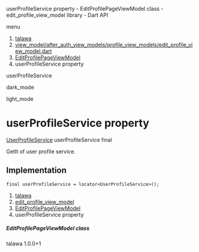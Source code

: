 




userProfileService property - EditProfilePageViewModel class - edit\_profile\_view\_model library - Dart API







menu

1. [talawa](../../index.html)
2. [view\_model/after\_auth\_view\_models/profile\_view\_models/edit\_profile\_view\_model.dart](../../view_model_after_auth_view_models_profile_view_models_edit_profile_view_model/view_model_after_auth_view_models_profile_view_models_edit_profile_view_model-library.html)
3. [EditProfilePageViewModel](../../view_model_after_auth_view_models_profile_view_models_edit_profile_view_model/EditProfilePageViewModel-class.html)
4. userProfileService property

userProfileService


dark\_mode

light\_mode




# userProfileService property


[UserProfileService](../../services_user_profile_service/UserProfileService-class.html)
userProfileService
final

GetIt of user profile service.


## Implementation

```
final userProfileService = locator<UserProfileService>();
```

 


1. [talawa](../../index.html)
2. [edit\_profile\_view\_model](../../view_model_after_auth_view_models_profile_view_models_edit_profile_view_model/view_model_after_auth_view_models_profile_view_models_edit_profile_view_model-library.html)
3. [EditProfilePageViewModel](../../view_model_after_auth_view_models_profile_view_models_edit_profile_view_model/EditProfilePageViewModel-class.html)
4. userProfileService property

##### EditProfilePageViewModel class





talawa
1.0.0+1






